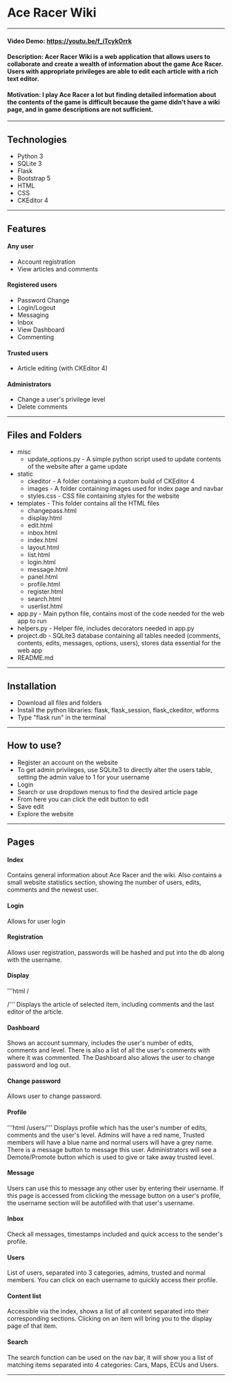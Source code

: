 
# Ace Racer Wiki
***
#### Video Demo: https://youtu.be/f_iTcykOrrk
#### Description: Acer Racer Wiki is a web application that allows users to collaborate and create a wealth of information about the game Ace Racer. Users with appropriate privileges are able to edit each article with a rich text editor.
#### Motivation: I play Ace Racer a lot but finding detailed information about the contents of the game is difficult because the game didn't have a wiki page, and in game descriptions are not sufficient.
***
## Technologies

* Python 3
* SQLite 3
* Flask
* Bootstrap 5
* HTML
* CSS
* CKEditor 4
***

## Features

#### Any user
* Account registration
* View articles and comments

#### Registered users
* Password Change
* Login/Logout
* Messaging
* Inbox
* View Dashboard
* Commenting

#### Trusted users
* Article editing (with CKEditor 4)

#### Administrators
* Change a user's privilege level
* Delete comments
***

## Files and Folders
* misc
    * update_options.py - A simple python script used to update contents of the website after a game update
* static
    * ckeditor - A folder containing a custom build of CKEditor 4
    * images - A folder containing images used for index page and navbar
    * styles.css - CSS file containing styles for the website
* templates - This folder contains all the HTML files
    * changepass.html
    * display.html
    * edit.html
    * inbox.html
    * index.html
    * layout.html
    * list.html
    * login.html
    * message.html
    * panel.html
    * profile.html
    * register.html
    * search.html
    * userlist.html
* app.py - Main python file, contains most of the code needed for the web app to run
* helpers.py - Helper file, includes decorators needed in app.py
* project.db - SQLite3 database containing all tables needed (comments, contents, edits, messages, options, users), stores data essential for the web app
* README.md
***

## Installation
* Download all files and folders
* Install the python libraries: flask, flask_session, flask_ckeditor, wtforms
* Type "flask run" in the terminal
***

## How to use?
* Register an account on the website
* To get admin privileges, use SQLite3 to directly alter the users table, setting the admin value to 1 for your username
* Login
* Search or use dropdown menus to find the desired article page
* From here you can click the edit button to edit
* Save edit
* Explore the website
***

## Pages

#### Index
Contains general information about Ace Racer and the wiki. Also contains a small website statistics section, showing the number of users, edits, comments and the newest user.

#### Login
Allows for user login

#### Registration
Allows user registration, passwords will be hashed and put into the db along with the username.

#### Display
'''html
/<section>/<item>''' Displays the article of selected item, including comments and the last editor of the article.

#### Dashboard
Shows an account summary, includes the user's number of edits, comments and level. There is also a list of all the user's comments with where it was commented. The Dashboard also allows the user to change password and log out.

#### Change password
Allows user to change password.

#### Profile
'''html
/users/<username>''' Displays profile which has the user's number of edits, comments and the user's level. Admins will have a red name, Trusted members will have a blue name and normal users will have a grey name.
There is a message button to message this user. Administrators will see a Demote/Promote button which is used to give or take away trusted level.

#### Message
Users can use this to message any other user by entering their username. If this page is accessed from clicking the message button on a user's profile, the username section will be autofilled with that user's username.

#### Inbox
Check all messages, timestamps included and quick access to the sender's profile.

#### Users
List of users, separated into 3 categories, admins, trusted and normal members. You can click on each username to quickly access their profile.

#### Content list
Accessible via the index, shows a list of all content separated into their corresponding sections. Clicking on an item will bring you to the display page of that item.

#### Search
The search function can be used on the nav bar, it will show you a list of matching items separated into 4 categories: Cars, Maps, ECUs and Users.
***